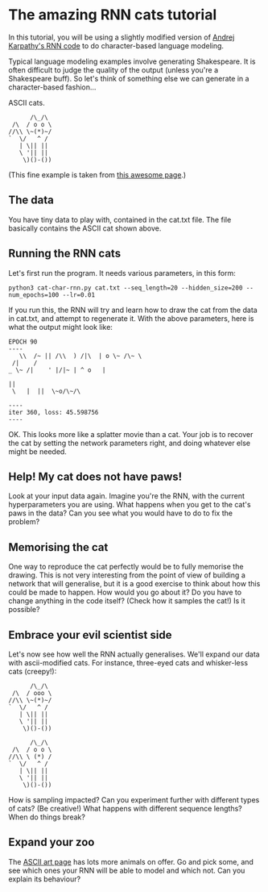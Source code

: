 # The amazing RNN cats tutorial

In this tutorial, you will be using a slightly modified version of [Andrej Karpathy's RNN code](https://gist.github.com/karpathy/d4dee566867f8291f086) to do character-based language modeling.

Typical language modeling examples involve generating Shakespeare. It is often difficult to judge the quality of the output (unless you're a Shakespeare buff). So let's think of something else we can generate in a character-based fashion...

ASCII cats.

```
      /\_/\
 /\  / o o \
//\\ \~(*)~/
`  \/   ^ /
   | \|| ||
   \ '|| ||
    \)()-())
```

(This  fine example is taken from [this awesome page](http://www.asciiworld.com/-Cats-.html).)

## The data

You have tiny data to play with, contained in the cat.txt file. The file basically contains the ASCII cat shown above.

## Running the RNN cats

Let's first run the program. It needs various parameters, in this form:

    python3 cat-char-rnn.py cat.txt --seq_length=20 --hidden_size=200 --num_epochs=100 --lr=0.01

If you run this, the RNN will try and learn how to draw the cat from the data in cat.txt, and attempt to regenerate it. With the above parameters, here is what the output might look like:

```
EPOCH 90
----
   \\  /~ || /\\  ) /|\  | o \~ /\~ \
 /|    /
_ \~ /|    ' |/|~ | ^ o   |

||
 \   |  ||  \~o/\~/\
  
----
iter 360, loss: 45.598756
----
```

OK. This looks more like a splatter movie than a cat. Your job is to recover the cat by setting the network parameters right, and doing whatever else might be needed.


## Help! My cat does not have paws!

Look at your input data again. Imagine you're the RNN, with the current hyperparameters you are using. What happens when you get to the cat's paws in the data? Can you see what you would have to do to fix the problem?

## Memorising the cat

One way to reproduce the cat perfectly would be to fully memorise the drawing. This is not very interesting from the point of view of building a network that will generalise, but it is a good exercise to think about how this could be made to happen. How would you go about it? Do you have to change anything in the code itself? (Check how it samples the cat!) Is it possible?

## Embrace your evil scientist side

Let's now see how well the RNN actually generalises. We'll expand our data with ascii-modified cats. For instance, three-eyed cats and whisker-less cats (creepy!):

```
      /\_/\
 /\  / ooo \
//\\ \~(*)~/
`  \/   ^ /
   | \|| ||
   \ '|| ||
    \)()-())

      /\_/\
 /\  / o o \
//\\ \ (*) /
`  \/   ^ /
   | \|| ||
   \ '|| ||
    \)()-())
```

How is sampling impacted? Can you experiment further with different types of cats? (Be creative!) What happens with different sequence lengths? When do things break? 

## Expand your zoo

The [ASCII art page](http://www.asciiworld.com/) has lots more animals on offer. Go and pick some, and see which ones your RNN will be able to model and which not. Can you explain its behaviour?
